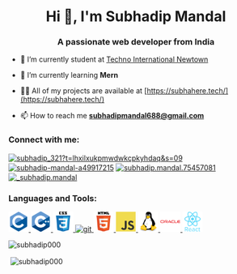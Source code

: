 <h1 align="center">Hi 👋, I'm Subhadip Mandal</h1>
<h3 align="center">A passionate web developer from India</h3>

- 🔭 I’m currently student at [Techno International Newtown](https://tint.edu.in/)

- 🌱 I’m currently learning **Mern**

- 👨‍💻 All of my projects are available at [https://subhahere.tech/](https://subhahere.tech/)

- 📫 How to reach me **subhadipmandal688@gmail.com**

<h3 align="left">Connect with me:</h3>
<p align="left">
<a href="https://twitter.com/subhadip_321?t=lhxilxukpmwdwkcpkyhdaq&s=09" target="blank"><img align="center" src="https://raw.githubusercontent.com/rahuldkjain/github-profile-readme-generator/master/src/images/icons/Social/twitter.svg" alt="subhadip_321?t=lhxilxukpmwdwkcpkyhdaq&s=09" height="30" width="40" /></a>
<a href="https://linkedin.com/in/subhadip-mandal-a49917215" target="blank"><img align="center" src="https://raw.githubusercontent.com/rahuldkjain/github-profile-readme-generator/master/src/images/icons/Social/linked-in-alt.svg" alt="subhadip-mandal-a49917215" height="30" width="40" /></a>
<a href="https://fb.com/subhadip.mandal.75457081" target="blank"><img align="center" src="https://raw.githubusercontent.com/rahuldkjain/github-profile-readme-generator/master/src/images/icons/Social/facebook.svg" alt="subhadip.mandal.75457081" height="30" width="40" /></a>
<a href="https://instagram.com/_subhadip.mandal" target="blank"><img align="center" src="https://raw.githubusercontent.com/rahuldkjain/github-profile-readme-generator/master/src/images/icons/Social/instagram.svg" alt="_subhadip.mandal" height="30" width="40" /></a>
</p>

<h3 align="left">Languages and Tools:</h3>
<p align="left"> <a href="https://www.cprogramming.com/" target="_blank" rel="noreferrer"> <img src="https://raw.githubusercontent.com/devicons/devicon/master/icons/c/c-original.svg" alt="c" width="40" height="40"/> </a> <a href="https://www.w3schools.com/cpp/" target="_blank" rel="noreferrer"> <img src="https://raw.githubusercontent.com/devicons/devicon/master/icons/cplusplus/cplusplus-original.svg" alt="cplusplus" width="40" height="40"/> </a> <a href="https://www.w3schools.com/css/" target="_blank" rel="noreferrer"> <img src="https://raw.githubusercontent.com/devicons/devicon/master/icons/css3/css3-original-wordmark.svg" alt="css3" width="40" height="40"/> </a> <a href="https://git-scm.com/" target="_blank" rel="noreferrer"> <img src="https://www.vectorlogo.zone/logos/git-scm/git-scm-icon.svg" alt="git" width="40" height="40"/> </a> <a href="https://www.w3.org/html/" target="_blank" rel="noreferrer"> <img src="https://raw.githubusercontent.com/devicons/devicon/master/icons/html5/html5-original-wordmark.svg" alt="html5" width="40" height="40"/> </a> <a href="https://developer.mozilla.org/en-US/docs/Web/JavaScript" target="_blank" rel="noreferrer"> <img src="https://raw.githubusercontent.com/devicons/devicon/master/icons/javascript/javascript-original.svg" alt="javascript" width="40" height="40"/> </a> <a href="https://www.linux.org/" target="_blank" rel="noreferrer"> <img src="https://raw.githubusercontent.com/devicons/devicon/master/icons/linux/linux-original.svg" alt="linux" width="40" height="40"/> </a> <a href="https://www.oracle.com/" target="_blank" rel="noreferrer"> <img src="https://raw.githubusercontent.com/devicons/devicon/master/icons/oracle/oracle-original.svg" alt="oracle" width="40" height="40"/> </a> <a href="https://reactjs.org/" target="_blank" rel="noreferrer"> <img src="https://raw.githubusercontent.com/devicons/devicon/master/icons/react/react-original-wordmark.svg" alt="react" width="40" height="40"/> </a> </p>

<p><img align="left" src="https://github-readme-stats.vercel.app/api/top-langs?username=subhadip000&show_icons=true&locale=en&layout=compact" alt="subhadip000" /></p>

<br>

<p>&nbsp;<img align="center" src="https://github-readme-stats.vercel.app/api?username=subhadip000&show_icons=true&locale=en" alt="subhadip000" /></p>
